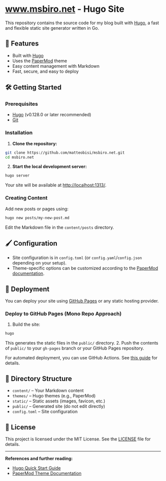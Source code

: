# www.msbiro.net - Hugo Site

This repository contains the source code for my blog built with [Hugo](https://gohugo.io/), a fast and flexible static site generator written in Go.

## 🚀 Features

- Built with [Hugo](https://gohugo.io/)
- Uses the [PaperMod](https://github.com/adityatelange/hugo-PaperMod) theme
- Easy content management with Markdown
- Fast, secure, and easy to deploy


## 🛠️ Getting Started

### Prerequisites

- [Hugo](https://gohugo.io/getting-started/installing/) (v0.128.0 or later recommended)
- [Git](https://git-scm.com/)


### Installation

1. **Clone the repository:**

```bash
git clone https://github.com/matteobisi/msbiro.net.git
cd msbiro.net
```

2. **Start the local development server:**

```bash
hugo server
```

Your site will be available at [http://localhost:1313/](http://localhost:1313/).

### Creating Content

Add new posts or pages using:

```bash
hugo new posts/my-new-post.md
```

Edit the Markdown file in the `content/posts` directory.

## 🖌️ Configuration

- Site configuration is in `config.toml` (or `config.yaml`/`config.json` depending on your setup).
- Theme-specific options can be customized according to the [PaperMod documentation](https://adityatelange.github.io/hugo-PaperMod/docs/).


## 🚢 Deployment

You can deploy your site using [GitHub Pages](https://pages.github.com/) or any static hosting provider.

### Deploy to GitHub Pages (Mono Repo Approach)

1. Build the site:

```bash
hugo
```

This generates the static files in the `public/` directory.
2. Push the contents of `public/` to your `gh-pages` branch or your GitHub Pages repository.

For automated deployment, you can use GitHub Actions. See [this guide](https://gohugo.io/hosting-and-deployment/hosting-on-github/) for details.

## 📂 Directory Structure

- `content/` – Your Markdown content
- `themes/` – Hugo themes (e.g., PaperMod)
- `static/` – Static assets (images, favicon, etc.)
- `public/` – Generated site (do not edit directly)
- `config.toml` – Site configuration


## 📄 License

This project is licensed under the MIT License. See the [LICENSE](LICENSE) file for details.

---

**References and further reading:**

- [Hugo Quick Start Guide](https://gohugo.io/getting-started/quick-start/)
- [PaperMod Theme Documentation](https://adityatelange.github.io/hugo-PaperMod/docs/)